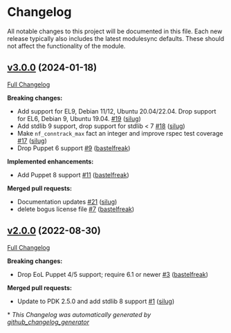 # Changelog

All notable changes to this project will be documented in this file.
Each new release typically also includes the latest modulesync defaults.
These should not affect the functionality of the module.

## [v3.0.0](https://github.com/voxpupuli/puppet-conntrackd/tree/v3.0.0) (2024-01-18)

[Full Changelog](https://github.com/voxpupuli/puppet-conntrackd/compare/v2.0.0...v3.0.0)

**Breaking changes:**

- Add support for EL9, Debian 11/12, Ubuntu 20.04/22.04. Drop support for EL6, Debian 9, Ubuntu 19.04. [\#19](https://github.com/voxpupuli/puppet-conntrackd/pull/19) ([silug](https://github.com/silug))
- Add stdlib 9 support, drop support for stdlib \< 7 [\#18](https://github.com/voxpupuli/puppet-conntrackd/pull/18) ([silug](https://github.com/silug))
- Make `nf_conntrack_max` fact an integer and improve rspec test coverage [\#17](https://github.com/voxpupuli/puppet-conntrackd/pull/17) ([silug](https://github.com/silug))
- Drop Puppet 6 support [\#9](https://github.com/voxpupuli/puppet-conntrackd/pull/9) ([bastelfreak](https://github.com/bastelfreak))

**Implemented enhancements:**

- Add Puppet 8 support [\#11](https://github.com/voxpupuli/puppet-conntrackd/pull/11) ([bastelfreak](https://github.com/bastelfreak))

**Merged pull requests:**

- Documentation updates [\#21](https://github.com/voxpupuli/puppet-conntrackd/pull/21) ([silug](https://github.com/silug))
- delete bogus license file [\#7](https://github.com/voxpupuli/puppet-conntrackd/pull/7) ([bastelfreak](https://github.com/bastelfreak))

## [v2.0.0](https://github.com/voxpupuli/puppet-conntrackd/tree/v2.0.0) (2022-08-30)

[Full Changelog](https://github.com/voxpupuli/puppet-conntrackd/compare/d2caca383cec5140572a9690b2e02612879c1be6...v2.0.0)

**Breaking changes:**

- Drop EoL Puppet 4/5 support; require 6.1 or newer [\#3](https://github.com/voxpupuli/puppet-conntrackd/pull/3) ([bastelfreak](https://github.com/bastelfreak))

**Merged pull requests:**

- Update to PDK 2.5.0 and add stdlib 8 support [\#1](https://github.com/voxpupuli/puppet-conntrackd/pull/1) ([silug](https://github.com/silug))



\* *This Changelog was automatically generated by [github_changelog_generator](https://github.com/github-changelog-generator/github-changelog-generator)*
